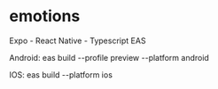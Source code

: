 # emotions
Expo - React Native - Typescript
EAS

Android:
eas build --profile preview --platform android

IOS:
eas build --platform ios